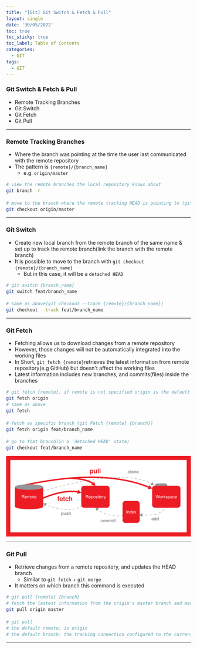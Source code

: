 ```yaml
---
title: "[Git] Git Switch & Fetch & Pull"
layout: single
date: '30/05/2022'
toc: true
toc_sticky: true
toc_label: Table of Contents
categories:
  - GIT
tags:
  - GIT
---
```


### Git Switch & Fetch & Pull
* Remote Tracking Branches
* Git Switch
* Git Fetch
* Git Pull

---

### Remote Tracking Branches
* Where the branch was pointing at the time the user last communicated with the remote repository
* The pattern is `{remote}/{branch_name}` 
  * e.g. `origin/master`

```bash
# view the remote branches the local repository knows about
git branch -r

# move to the branch where the remote tracking HEAD is pointing to (git checkout {remote}/{branch_name})
git checkout origin/master
```

---

### Git Switch
* Create new local branch from the remote branch of the same name & set up to track the remote branch(link the branch with the remote branch)
* It is possible to move to the branch with `git checkout {remote}/{branch_name}`
  * But in this case, it will be a `detached HEAD`

```bash
# git switch {branch_name}
git switch feat/branch_name

# same as above(git checkout --track {remote}/{branch_name})
git checkout --track feat/branch_name
```

---

### Git Fetch
* Fetching allows us to download changes from a remote repository
* However, those changes will not be automatically integrated into the working files
* In Short, `git fetch {remote}`retrieves the latest information from remote repository(e.g GitHub) but doesn't affect the working files
* Latest information includes new branches, and commits(files) inside the branches

```bash
# git fetch {remote}, if remote is not specified origin is the default
git fetch origin
# same as above
git fetch

# fetch as specific branch (git Fetch {remote} {branch})
git fetch origin feat/branch_name

# go to that branch(in a 'detached HEAD' state)
git checkout feat/branch_name
```

<p align="center">
    <img src="/img/programming/git/git_fetch_pull.png" align="center">
</p>

---

### Git Pull
* Retrieve changes from a remote repository, and updates the HEAD branch
  * Similar to `git fetch` + `git merge`
* It matters on which branch this command is executed

```bash
# git pull {remote} {branch}
# fetch the lastest information from the origin's master branch and merge those changes into the current branch
git pull origin master

# git pull
# the default remote: is origin
# the default branch: the tracking connection configured to the current branch
```

---
